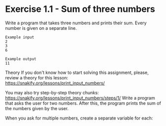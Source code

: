 # Exercise 1.1 - Sum of three numbers

Write a program that takes three numbers and prints their sum. Every number is given on a separate line.

```plaintext
Example input
2
3
6
```
```plaintext
Example output
11
```

Theory
If you don't know how to start solving this assignment, please, review a theory for this lesson:
https://snakify.org/lessons/print_input_numbers/

You may also try step-by-step theory chunks:
https://snakify.org/lessons/print_input_numbers/steps/1/
Write a program that asks the user for two numbers. After this, the program prints the sum of the numbers given by the user.

When you ask for multiple numbers, create a separate variable for each:

```python
